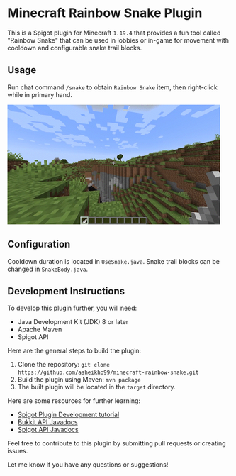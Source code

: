# Minecraft Rainbow Snake Plugin

This is a Spigot plugin for Minecraft `1.19.4` that provides a fun tool called "Rainbow Snake" that can be used in lobbies or in-game for movement with cooldown and configurable snake trail blocks.

## Usage

Run chat command `/snake` to obtain `Rainbow Snake` item, then right-click while in primary hand.

![](rainbow_snake_preview.gif)

## Configuration

Cooldown duration is located in `UseSnake.java`.
Snake trail blocks can be changed in `SnakeBody.java`.

## Development Instructions

To develop this plugin further, you will need:

- Java Development Kit (JDK) 8 or later
- Apache Maven
- Spigot API

Here are the general steps to build the plugin:

1. Clone the repository: `git clone https://github.com/asheikho99/minecraft-rainbow-snake.git`
2. Build the plugin using Maven: `mvn package`
3. The built plugin will be located in the `target` directory.

Here are some resources for further learning:

- [Spigot Plugin Development tutorial](https://www.spigotmc.org/wiki/spigot-plugin-development/)
- [Bukkit API Javadocs](https://hub.spigotmc.org/javadocs/bukkit/)
- [Spigot API Javadocs](https://hub.spigotmc.org/javadocs/spigot/)

Feel free to contribute to this plugin by submitting pull requests or creating issues.

Let me know if you have any questions or suggestions!
